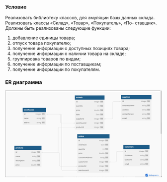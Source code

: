 
### Условие
Реализовать библиотеку классов, для эмуляции базы данных
склада. Реализовать классы «Склад», «Товар», «Покупатель», «По-
ставщик».
Должны быть реализованы следующие функции:
1. добавление единицы товара;
2. отпуск товара покупателю;
3. получение информации о доступных позициях товара;
4. получение информации о наличии товара на складе;
5. группировка товаров по видам;
6. получение информации по поставщикам;
7. получение информации по покупателям.

### ER диаграмма
![](er-diag.png)